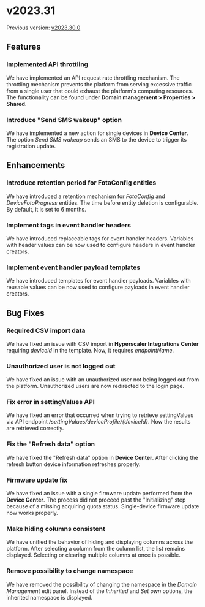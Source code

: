# v2023.31

Previous version: [v2023.30.0](v2023.30.0.md)

## Features

### Implemented API throttling
We have implemented an API request rate throttling mechanism. The throttling mechanism prevents the platform from serving excessive traffic from a single user that could exhaust the platform's computing resources. The functionality can be found under **Domain management > Properties > Shared**.

### Introduce "Send SMS wakeup" option
We have implemented a new action for single devices in **Device Center**. The option *Send SMS wakeup* sends an SMS to the device to trigger its registration update.

## Enhancements

### Introduce retention period for FotaConfig entities
We have introduced a retention mechanism for *FotaConfig* and *DeviceFotaProgress* entities. The time before entity deletion is configurable. By default, it is set to 6 months.

### Implement tags in event handler headers
We have introduced replaceable tags for event handler headers. Variables with header values can be now used to configure headers in event handler creators.

### Implement event handler payload templates

We have introduced templates for event handler payloads. Variables with reusable values can be now used to configure payloads in event handler creators.

## Bug Fixes

### Required CSV import data
We have fixed an issue with CSV import in **Hyperscaler Integrations Center** requiring *deviceId* in the template. Now, it requires *endpointName*.

### Unauthorized user is not logged out
We have fixed an issue with an unauthorized user not being logged out from the platform. Unauthorized users are now redirected to the login page.

### Fix error in settingValues API
We have fixed an error that occurred when trying to retrieve settingValues via API endpoint */settingValues/deviceProfile/{deviceId}*. Now the results are retrieved correctly.

### Fix the "Refresh data" option
We have fixed the "Refresh data" option in **Device Center**. After clicking the refresh button device information refreshes properly.

### Firmware update fix

We have fixed an issue with a single firmware update performed from the **Device Center**. The process did not proceed past the "Initializing" step because of a missing acquiring quota status. Single-device firmware update now works properly. 

### Make hiding columns consistent
We have unified the behavior of hiding and displaying columns across the platform. After selecting a column from the column list, the list remains displayed. Selecting or clearing multiple columns at once is possible.

### Remove possibility to change namespace
We have removed the possibility of changing the namespace in the *Domain Management* edit panel. Instead of the *Inherited* and *Set own* options, the inherited namespace is displayed.
